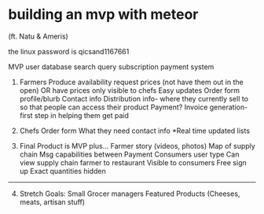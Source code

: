 # building an mvp with meteor
(ft. Natu & Ameris)

the linux password is qicsand1167661



MVP
  user database
  search query
  subscription payment system
  
  1. Farmers
    Produce availability
    request prices (not have them out in the open)
    OR have prices only visible to chefs
    Easy updates
    Order form
    profile/blurb
    Contact info
    Distribution info- where they currently sell to so that people can access their product
    Payment?
    Invoice generation- first step in helping them get paid
  
  2. Chefs
    Order form
    What they need
    contact info
    *Real time updated lists
  
  
  3. Final Product is MVP plus…
    Farmer story (videos, photos)
    Map of supply chain
    Msg capabilities between 
    Payment
    Consumers user type
    Can view supply chain farmer to restaurant
    Visible to consumers
    Free sign up
    Exact quantities hidden
  
  ----
  
  4. Stretch Goals:
    Small Grocer managers
    Featured Products (Cheeses, meats, artisan stuff)
  
